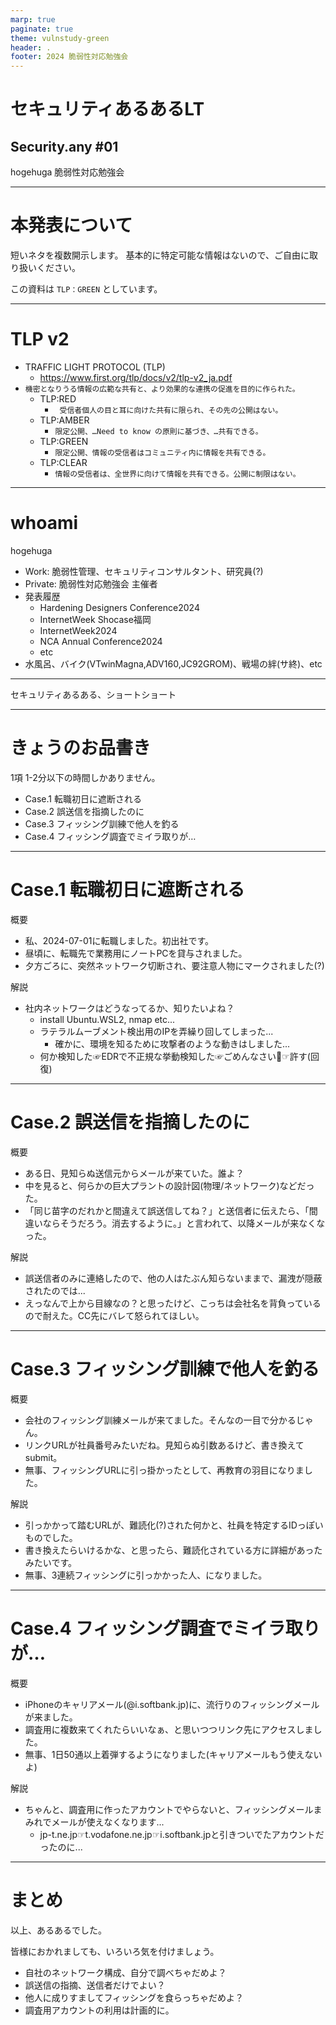 ```yaml
---
marp: true
paginate: true
theme: vulnstudy-green
header: .
footer: 2024 脆弱性対応勉強会
---
```


<!-- _class: title-->

# セキュリティあるあるLT
## Security.any #01

hogehuga
脆弱性対応勉強会

---

# 本発表について

短いネタを複数開示します。 基本的に特定可能な情報はないので、ご自由に取り扱いください。

この資料は `TLP：GREEN` としています。

---

# TLP v2

- TRAFFIC LIGHT PROTOCOL (TLP)
  - https://www.first.org/tlp/docs/v2/tlp-v2_ja.pdf
- `機密となりうる情報の広範な共有と、より効果的な連携の促進を目的に作られた。`
  - TLP:RED
    - ` 受信者個人の目と耳に向けた共有に限られ、その先の公開はない。`
  - TLP:AMBER
    - `限定公開、…Need to know の原則に基づき、…共有できる。`
  - TLP:GREEN
    - `限定公開、情報の受信者はコミュニティ内に情報を共有できる。`
  - TLP:CLEAR
    - `情報の受信者は、全世界に向けて情報を共有できる。公開に制限はない。`

---

# whoami

hogehuga
- Work: 脆弱性管理、セキュリティコンサルタント、研究員(?)
- Private: 脆弱性対応勉強会 主催者
- 発表履歴
  - Hardening Designers Conference2024
  - InternetWeek Shocase福岡
  - InternetWeek2024
  - NCA Annual Conference2024
  - etc
- 水風呂、バイク(VTwinMagna,ADV160,JC92GROM)、戦場の絆(サ終)、etc

---

<!-- _class: paragraph-->

セキュリティあるある、ショートショート

---

# きょうのお品書き

1項 1-2分以下の時間しかありません。

- Case.1 転職初日に遮断される
- Case.2 誤送信を指摘したのに
- Case.3 フィッシング訓練で他人を釣る
- Case.4 フィッシング調査でミイラ取りが…

---

# Case.1 転職初日に遮断される

概要

- 私、2024-07-01に転職しました。初出社です。
- 昼頃に、転職先で業務用にノートPCを貸与されました。
- 夕方ごろに、突然ネットワーク切断され、要注意人物にマークされました(?)

解説

- 社内ネットワークはどうなってるか、知りたいよね？
  - install Ubuntu.WSL2, nmap etc...
  - ラテラルムーブメント検出用のIPを弄繰り回してしまった...
    - 確かに、環境を知るために攻撃者のような動きはしました...
  - 何か検知した☞EDRで不正規な挙動検知した☞ごめんなさい🙇☞許す(回復)

---

# Case.2 誤送信を指摘したのに

概要

- ある日、見知らぬ送信元からメールが来ていた。誰よ？
- 中を見ると、何らかの巨大プラントの設計図(物理/ネットワーク)などだった。
- 「同じ苗字のだれかと間違えて誤送信してね？」と送信者に伝えたら、「間違いならそうだろう。消去するように。」と言われて、以降メールが来なくなった。

解説
- 誤送信者のみに連絡したので、他の人はたぶん知らないままで、漏洩が隠蔽されたのでは...
- えっなんで上から目線なの？と思ったけど、こっちは会社名を背負っているので耐えた。CC先にバレて怒られてほしい。

---

# Case.3 フィッシング訓練で他人を釣る

概要

- 会社のフィッシング訓練メールが来てました。そんなの一目で分かるじゃん。
- リンクURLが社員番号みたいだね。見知らぬ引数あるけど、書き換えてsubmit。
- 無事、フィッシングURLに引っ掛かったとして、再教育の羽目になりました。

解説

- 引っかかって踏むURLが、難読化(?)された何かと、社員を特定するIDっぽいものでした。
- 書き換えたらいけるかな、と思ったら、難読化されている方に詳細があったみたいです。
- 無事、3連続フィッシングに引っかかった人、になりました。

---

# Case.4 フィッシング調査でミイラ取りが…

概要

- iPhoneのキャリアメール(@i.softbank.jp)に、流行りのフィッシングメールが来ました。
- 調査用に複数来てくれたらいいなぁ、と思いつつリンク先にアクセスしました。
- 無事、1日50通以上着弾するようになりました(キャリアメールもう使えないよ)

解説

- ちゃんと、調査用に作ったアカウントでやらないと、フィッシングメールまみれでメールが使えなくなります...
  - jp-t.ne.jp☞t.vodafone.ne.jp☞i.softbank.jpと引きついでたアカウントだったのに...


---

# まとめ

以上、あるあるでした。

皆様におかれましても、いろいろ気を付けましょう。

- 自社のネットワーク構成、自分で調べちゃだめよ？
- 誤送信の指摘、送信者だけでよい？
- 他人に成りすましてフィッシングを食らっちゃだめよ？
- 調査用アカウントの利用は計画的に。

